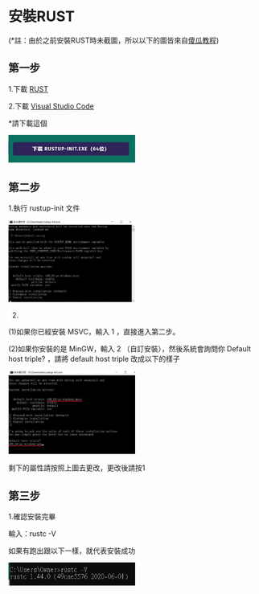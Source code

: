 # 安裝RUST

(*註：由於之前安裝RUST時未截圖，所以以下的圖皆來自[傻瓜教程](https://www.runoob.com/rust/rust-setup.html))

## 第一步

1.下載 [RUST](https://www.rust-lang.org/zh-CN/tools/install)

2.下載 [Visual Studio Code](https://code.visualstudio.com/Download)

*請下載這個

<img src = "https://github.com/syuan0327/sp108b/blob/master/rust/install/1.JPG" width=50% height=50%>

## 第二步

1.執行 rustup-init 文件

<img src = "https://github.com/syuan0327/sp108b/blob/master/rust/install/2.JPG" width=50% height=50%>

2.

(1)如果你已經安裝 MSVC，輸入 1 ，直接進入第二步。

(2)如果你安裝的是 MinGW，輸入 2 （自訂安裝），然後系統會詢問你 Default host triple? ，請將 default host triple 改成以下的樣子

<img src = "https://github.com/syuan0327/sp108b/blob/master/rust/install/3.JPG" width=50% height=50%>

剩下的屬性請按照上圖去更改，更改後請按1

## 第三步

1.確認安裝完畢

輸入：rustc -V  

如果有跑出跟以下一樣，就代表安裝成功

<img src = "https://github.com/syuan0327/sp108b/blob/master/rust/install/4.JPG" width=50% height=50%>



